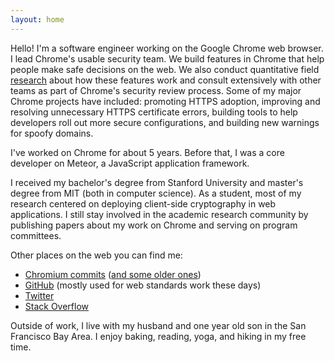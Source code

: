 ```yaml
---
layout: home
---
```


Hello! I'm a software engineer working on the Google Chrome web browser. I lead
Chrome's usable security team. We build features in Chrome that help people make
safe decisions on the web. We also conduct quantitative field
[research](publications.html) about how these features work and consult
extensively with other teams as part of Chrome's security review process. Some
of my major Chrome projects have included: promoting HTTPS adoption, improving
and resolving unnecessary HTTPS certificate errors, building tools to help
developers roll out more secure configurations, and building new warnings for
spoofy domains.

I've worked on Chrome for about 5 years. Before that, I was a core developer on
Meteor, a JavaScript application framework.

I received my bachelor's degree from Stanford University and master's degree
from MIT (both in computer science). As a student, most of my research centered
on deploying client-side cryptography in web applications. I still stay involved
in the academic research community by publishing papers about my work on Chrome
and serving on program committees.

Other places on the web you can find me:
* [Chromium commits](https://chromium-review.googlesource.com/q/owner:estark%2540chromium.org)
 ([and some older ones](https://codereview.chromium.org/search?closed=1&owner=estark%40chromium.org&reviewer=&cc=&repo_guid=&base=&project=&private=1&commit=1&created_before=&created_after=&modified_before=&modified_after=&order=&format=html&keys_only=False&with_messages=False&cursor=&limit=30))
* [GitHub](https://www.github.com/estark37/) (mostly used for web standards work these days)
* [Twitter](https://twitter.com/estark37/)
* [Stack Overflow](https://stackoverflow.com/users/1867669/emily)

Outside of work, I live with my husband and one year old son in the San
Francisco Bay Area. I enjoy baking, reading, yoga, and hiking in my free time.
